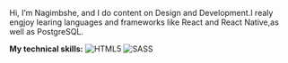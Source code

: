  Hi, I’m Nagimbshe, and I do content on Design and Development.I realy engjoy learing languages and frameworks like React and React Native,as well as PostgreSQL.
 
**My technical skills:**
![HTML5](https://img.shields.io/badge/html5-%23E34F26.svg?style=for-the-badge&logo=html5&logoColor=white) ![SASS](https://img.shields.io/badge/SASS-hotpink.svg?style=for-the-badge&logo=SASS&logoColor=white)
